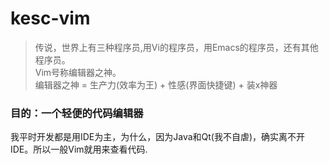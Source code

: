 kesc-vim
========

> 传说，世界上有三种程序员,用Vi的程序员，用Emacs的程序员，还有其他程序员。  
> Vim号称编辑器之神。  
> 编辑器之神 = 生产力(效率为王) + 性感(界面快捷键) + 装x神器

### 目的：一个轻便的代码编辑器

我平时开发都是用IDE为主，为什么，因为Java和Qt(我不自虐)，确实离不开IDE。所以一般Vim就用来查看代码.



